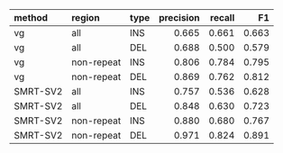|method   |region     |type | precision| recall|    F1|
|:--------|:----------|:----|---------:|------:|-----:|
|vg       |all        |INS  |     0.665|  0.661| 0.663|
|vg       |all        |DEL  |     0.688|  0.500| 0.579|
|vg       |non-repeat |INS  |     0.806|  0.784| 0.795|
|vg       |non-repeat |DEL  |     0.869|  0.762| 0.812|
|SMRT-SV2 |all        |INS  |     0.757|  0.536| 0.628|
|SMRT-SV2 |all        |DEL  |     0.848|  0.630| 0.723|
|SMRT-SV2 |non-repeat |INS  |     0.880|  0.680| 0.767|
|SMRT-SV2 |non-repeat |DEL  |     0.971|  0.824| 0.891|
